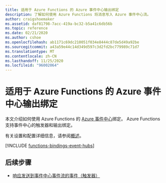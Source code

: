 ```yaml
---
title: 适用于 Azure Functions 的 Azure 事件中心输出绑定
description: 了解如何使用 Azure Functions 将消息写入 Azure 事件中心流。
author: craigshoemaker
ms.assetid: daf81798-7acc-419a-bc32-b5a41c6db56b
ms.topic: reference
ms.date: 02/21/2020
ms.author: cshoe
ms.openlocfilehash: ab1171c69dc210051f034e8444c87de5d49a92be
ms.sourcegitcommit: a43a59e44c14d349d597c3d2fd2bc779989c71d7
ms.translationtype: MT
ms.contentlocale: zh-CN
ms.lasthandoff: 11/25/2020
ms.locfileid: "96002064"
---
```

# <a name="azure-event-hubs-output-binding-for-azure-functions"></a>适用于 Azure Functions 的 Azure 事件中心输出绑定

本文介绍如何使用 Azure Functions 的 [Azure 事件中心](../event-hubs/event-hubs-about.md)绑定。 Azure Functions 支持事件中心的触发器和输出绑定。

有关设置和配置详细信息，请参阅[概述](functions-bindings-event-hubs.md)。

[!INCLUDE [functions-bindings-event-hubs](../../includes/functions-bindings-event-hubs-output.md)]

## <a name="next-steps"></a>后续步骤

- [响应发送到事件中心事件流的事件（触发器）](./functions-bindings-event-hubs-trigger.md)
